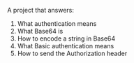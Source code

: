 A project that answers:

1. What authentication means
2. What Base64 is
3. How to encode a string in Base64
4. What Basic authentication means
5. How to send the Authorization header
